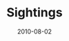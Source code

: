 ---
layout: music 
title: "Sightings"
series: "Kingdom Come"
date: 2010-08-02 
description: "We hear from ten people in our community about how they are seeing the Kingdom in their life."
audio: "http://s3.amazonaws.com/crossroadsaudiomessages/KingdomCome4.mp3"
audio-duration: "38:16"
src: "http://www.crossroads.net/players/media/mediumHz/KingdomCome190x110.jpg"
---
